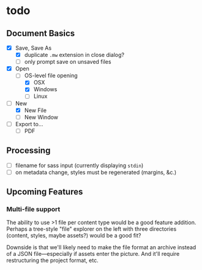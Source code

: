 # todo

## Document Basics

- [x] Save, Save As
  - [x] duplicate `.mw` extension in close dialog?
  - [ ] only prompt save on unsaved files
- [x] Open
  - [ ] OS-level file opening
    - [x] OSX
    - [x] Windows
    - [ ] Linux
- [ ] New
  - [x] New File
  - [ ] New Window
- [ ] Export to...
  - [ ] PDF

## Processing

- [ ] filename for sass input (currently displaying `stdin`)
- [ ] on metadata change, styles must be regenerated (margins, &c.)

## Upcoming Features

### Multi-file support

The ability to use >1 file per content type would be a good feature addition.
Perhaps a tree-style "file" explorer on the left with three directories
(content, styles, maybe assets?) would be a good fit?

Downside is that we'll likely need to make the file format an archive instead of
a JSON file—especially if assets enter the picture. And it'll require
restructuring the project format, etc.
